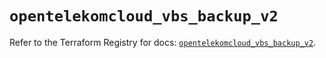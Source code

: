 # `opentelekomcloud_vbs_backup_v2`

Refer to the Terraform Registry for docs: [`opentelekomcloud_vbs_backup_v2`](https://registry.terraform.io/providers/opentelekomcloud/opentelekomcloud/1.36.31/docs/resources/vbs_backup_v2).
